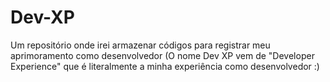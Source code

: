 # Dev-XP
Um repositório onde irei armazenar códigos para registrar meu aprimoramento como desenvolvedor (O nome Dev XP vem de "Developer Experience" que é literalmente a minha experiência como desenvolvedor :)

